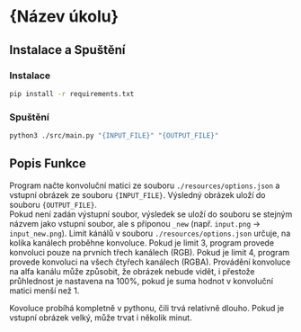 # {Název úkolu}

## Instalace a Spuštění

### Instalace

```bash
pip install -r requirements.txt
```

### Spuštění

```bash
python3 ./src/main.py "{INPUT_FILE}" "{OUTPUT_FILE}"
```

## Popis Funkce

Program načte konvoluční matici ze souboru `./resources/options.json` a vstupní obrázek ze souboru `{INPUT_FILE}`. Výsledný obrázek uloží do souboru `{OUTPUT_FILE}`.  
Pokud není zadán výstupní soubor, výsledek se uloží do souboru se stejným názvem jako vstupní soubor, ale s příponou `_new` (např. `input.png` -> `input_new.png`).
Limit kánálů v souboru `./resources/options.json` určuje, na kolika kanálech proběhne konvoluce. Pokud je limit 3, program provede konvoluci pouze na prvních třech kanálech (RGB). Pokud je limit 4, program provede konvoluci na všech čtyřech kanálech (RGBA). Provádění konvoluce na alfa kanálu může způsobit, že obrázek nebude vidět, i přestože průhlednost je nastavena na 100%, pokud je suma hodnot v konvoluční matici menší než 1.  
  
Kovoluce probíhá kompletně v pythonu, čili trvá relativně dlouho. Pokud je vstupní obrázek velký, může trvat i několik minut.

